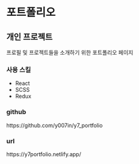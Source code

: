 <h1>포트폴리오</h1>
<h2>개인 프로젝트</h2>
<p>프로필 및 프로젝트들을 소개하기 위한 포트폴리오 페이지</p>
<h3>사용 스킬 </h3>
<ul>
  <li>React</li>
  <li>SCSS</li>
  <li>Redux</li>
</ul>
<h3>github</h3>
https://github.com/y007in/y7_portfolio
<h3>url</h3>
https://y7portfolio.netlify.app/
